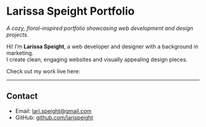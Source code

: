 # Larissa Speight Portfolio
*A cozy, floral-inspired portfolio showcasing web development and design projects.*

Hi! I’m **Larissa Speight**, a web developer and designer with a background in marketing.  
I create clean, engaging websites and visually appealing design pieces.  

Check out my work live here: 

---

## Contact
- Email: lari.speight@gmail.com 
- GitHub: [github.com/larispeight](https://github.com/larispeight)

